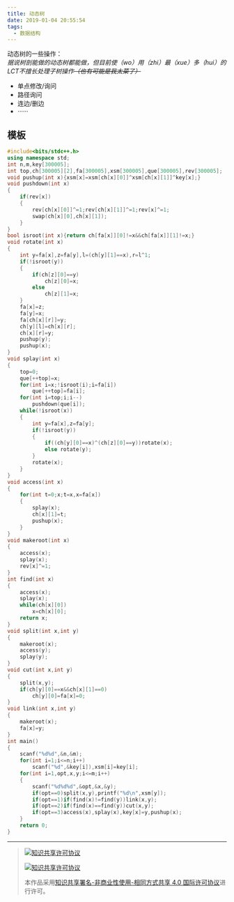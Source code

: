 ```yaml
---
title: 动态树
date: 2019-01-04 20:55:54
tags: 
  - 数据结构
---
```


动态树的一些操作：  
_据说树剖能做的动态树都能做，但目前使（wo）用（zhi）最（xue）多（hui）的LCT不擅长处理子树操作~~（也有可能是我太菜了）~~_
- 单点修改/询问
- 路径询问
- 连边/删边
- ······

## 模板
```cpp
#include<bits/stdc++.h>
using namespace std;
int n,m,key[300005];
int top,ch[300005][2],fa[300005],xsm[300005],que[300005],rev[300005];
void pushup(int x){xsm[x]=xsm[ch[x][0]]^xsm[ch[x][1]]^key[x];}
void pushdown(int x)
{
    if(rev[x])
	{
        rev[ch[x][0]]^=1;rev[ch[x][1]]^=1;rev[x]^=1;
        swap(ch[x][0],ch[x][1]);
    }
}
bool isroot(int x){return ch[fa[x]][0]!=x&&ch[fa[x]][1]!=x;}
void rotate(int x)
{
    int y=fa[x],z=fa[y],l=(ch[y][1]==x),r=l^1;
    if(!isroot(y))
	{
		if(ch[z][0]==y)
			ch[z][0]=x;
		else
			ch[z][1]=x;
	}
    fa[x]=z;
	fa[y]=x;
	fa[ch[x][r]]=y;
    ch[y][l]=ch[x][r];
	ch[x][r]=y;
    pushup(y);
	pushup(x);
}
void splay(int x)
{
    top=0;
	que[++top]=x;
    for(int i=x;!isroot(i);i=fa[i])
		que[++top]=fa[i];
    for(int i=top;i;i--)
		pushdown(que[i]);
    while(!isroot(x))
	{
        int y=fa[x],z=fa[y];
        if(!isroot(y))
		{
            if((ch[y][0]==x)^(ch[z][0]==y))rotate(x);
            else rotate(y);
        }
		rotate(x);
    }
}
void access(int x)
{
	for(int t=0;x;t=x,x=fa[x])
	{
		splay(x);
		ch[x][1]=t;
		pushup(x);
	}
}
void makeroot(int x)
{
	access(x);
	splay(x);
	rev[x]^=1;
}
int find(int x)
{
	access(x);
	splay(x);
	while(ch[x][0])
		x=ch[x][0];
	return x;
}
void split(int x,int y)
{
	makeroot(x);
	access(y);
	splay(y);
}
void cut(int x,int y)
{
	split(x,y);
	if(ch[y][0]==x&&ch[x][1]==0)
		ch[y][0]=fa[x]=0;
}
void link(int x,int y)
{
	makeroot(x);
	fa[x]=y;
}
int main()
{
	scanf("%d%d",&n,&m);
    for(int i=1;i<=n;i++)
		scanf("%d",&key[i]),xsm[i]=key[i];
    for(int i=1,opt,x,y;i<=m;i++)
	{
		scanf("%d%d%d",&opt,&x,&y);
        if(opt==0)split(x,y),printf("%d\n",xsm[y]);
        if(opt==1)if(find(x)!=find(y))link(x,y);
        if(opt==2)if(find(x)==find(y))cut(x,y);
        if(opt==3)access(x),splay(x),key[x]=y,pushup(x);
    }
    return 0;
}
```

------------

> [![知识共享许可协议](https://t1.picb.cc/uploads/2018/09/06/JW1a8i.png)](https://creativecommons.org/licenses/by-nc-sa/4.0/deed.zh)
> 
> [![知识共享许可协议](https://t1.picb.cc/uploads/2018/09/06/JW1bXL.png)](https://creativecommons.org/licenses/by-nc-sa/4.0/deed.zh)
> 
> 本作品采用[知识共享署名-非商业性使用-相同方式共享 4.0 国际许可协议](https://creativecommons.org/licenses/by-nc-sa/4.0/deed.zh)进行许可。